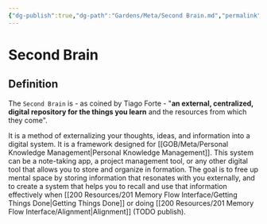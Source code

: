 ```yaml
---
{"dg-publish":true,"dg-path":"Gardens/Meta/Second Brain.md","permalink":"/gardens/meta/second-brain/","tags":["second-brain","pkm","alignment","gtd"],"noteIcon":2,"created":"","updated":""}
---
```




# Second Brain

## Definition

The `Second Brain` is - as coined by Tiago Forte - "**an external, centralized, digital repository for the things you learn** and the resources from which they come". 

It is a method of externalizing your thoughts, ideas, and information into a digital system. It is a framework designed for [[GOB/Meta/Personal Knowledge Management\|Personal Knowledge Management]]. This system can be a note-taking app, a project management tool, or any other digital tool that allows you to store and organize in formation. The goal is to free up mental space by storing information that resonates with you externally, and to create a system that helps you to recall and use that information effectively when [[200 Resources/201 Memory Flow Interface/Getting Things Done\|Getting Things Done]] or doing [[200 Resources/201 Memory Flow Interface/Alignment\|Alignment]] (TODO publish).

